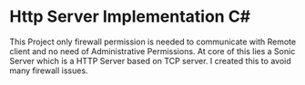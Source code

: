 # Http Server Implementation C#
This Project only firewall permission is needed to communicate with Remote client and no need of Administrative Permissions.
At core of this lies a Sonic Server which is a HTTP Server based on TCP server.
I created this to avoid many firewall issues.
